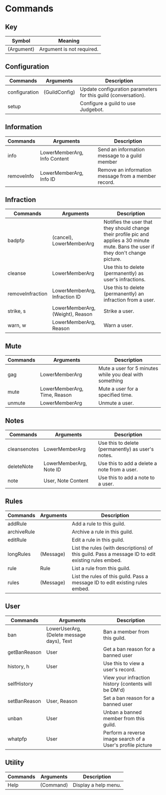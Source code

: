 # Commands

## Key 
| Symbol      | Meaning                        |
| ----------- | ------------------------------ |
| (Argument)  | Argument is not required.      |

## Configuration
| Commands      | Arguments     | Description                                                    |
| ------------- | ------------- | -------------------------------------------------------------- |
| configuration | (GuildConfig) | Update configuration parameters for this guild (conversation). |
| setup         |               | Configure a guild to use Judgebot.                             |

## Information
| Commands   | Arguments                    | Description                                         |
| ---------- | ---------------------------- | --------------------------------------------------- |
| info       | LowerMemberArg, Info Content | Send an information message to a guild member       |
| removeInfo | LowerMemberArg, Info ID      | Remove an information message from a member record. |

## Infraction
| Commands         | Arguments                        | Description                                                                                                                           |
| ---------------- | -------------------------------- | ------------------------------------------------------------------------------------------------------------------------------------- |
| badpfp           | (cancel), LowerMemberArg         | Notifies the user that they should change their profile pic and applies a 30 minute mute. Bans the user if they don't change picture. |
| cleanse          | LowerMemberArg                   | Use this to delete (permanently) as user's infractions.                                                                               |
| removeInfraction | LowerMemberArg, Infraction ID    | Use this to delete (permanently) an infraction from a user.                                                                           |
| strike, s        | LowerMemberArg, (Weight), Reason | Strike a user.                                                                                                                        |
| warn, w          | LowerMemberArg, Reason           | Warn a user.                                                                                                                          |

## Mute
| Commands | Arguments                    | Description                                             |
| -------- | ---------------------------- | ------------------------------------------------------- |
| gag      | LowerMemberArg               | Mute a user for 5 minutes while you deal with something |
| mute     | LowerMemberArg, Time, Reason | Mute a user for a specified time.                       |
| unmute   | LowerMemberArg               | Unmute a user.                                          |

## Notes
| Commands     | Arguments               | Description                                       |
| ------------ | ----------------------- | ------------------------------------------------- |
| cleansenotes | LowerMemberArg          | Use this to delete (permanently) as user's notes. |
| deleteNote   | LowerMemberArg, Note ID | Use this to add a delete a note from a user.      |
| note         | User, Note Content      | Use this to add a note to a user.                 |

## Rules
| Commands    | Arguments | Description                                                                                       |
| ----------- | --------- | ------------------------------------------------------------------------------------------------- |
| addRule     |           | Add a rule to this guild.                                                                         |
| archiveRule |           | Archive a rule in this guild.                                                                     |
| editRule    |           | Edit a rule in this guild.                                                                        |
| longRules   | (Message) | List the rules (with descriptions) of this guild. Pass a message ID to edit existing rules embed. |
| rule        | Rule      | List a rule from this guild.                                                                      |
| rules       | (Message) | List the rules of this guild. Pass a message ID to edit existing rules embed.                     |

## User
| Commands     | Arguments                                 | Description                                                |
| ------------ | ----------------------------------------- | ---------------------------------------------------------- |
| ban          | LowerUserArg, (Delete message days), Text | Ban a member from this guild.                              |
| getBanReason | User                                      | Get a ban reason for a banned user                         |
| history, h   | User                                      | Use this to view a user's record.                          |
| selfHistory  |                                           | View your infraction history (contents will be DM'd)       |
| setBanReason | User, Reason                              | Set a ban reason for a banned user                         |
| unban        | User                                      | Unban a banned member from this guild.                     |
| whatpfp      | User                                      | Perform a reverse image search of a User's profile picture |

## Utility
| Commands | Arguments | Description          |
| -------- | --------- | -------------------- |
| Help     | (Command) | Display a help menu. |

